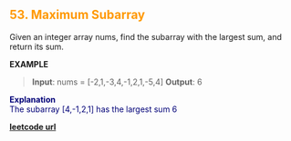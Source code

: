 <h2 style="color:#F90;">53. Maximum Subarray</h2>

Given an integer array nums, find the subarray with the largest sum, and return its sum.


**EXAMPLE**
>**Input**: nums = [-2,1,-3,4,-1,2,1,-5,4]
**Output**: 6


<p style="color:#007;">
<b>Explanation</b><br>
The subarray [4,-1,2,1] has the largest sum 6<br> 
</p>

**[leetcode url](https://leetcode.com/problems/maximum-subarray/description/)**
